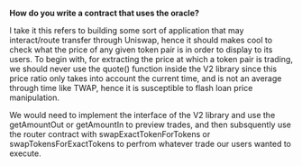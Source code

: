 **How do you write a contract that uses the oracle?**

I take it this refers to building some sort of application that may interact/route transfer through Uniswap, hence it should makes cool to check what the price of any given token pair is in order to display to its users. 
To begin with, for extracting the price at which a token pair is trading, we should never use the quote() function inside the V2 library since this price ratio only takes into account the current time, and is not an average through time like TWAP, hence it is susceptible to flash loan price manipulation.

We would need to implement the interface of the V2 library and use the getAmountOut or getAmountIn to preview trades, and then subsquently use the router contract with swapExactTokenForTokens or swapTokensForExactTokens to perfrom whatever trade our users wanted to execute.